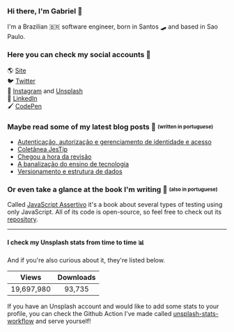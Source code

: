 ### Hi there, I'm Gabriel 👋
I'm a Brazilian 🇧🇷 software engineer, born in Santos 🛹 and based in Sao Paulo.

### Here you can check my social accounts 👤
🌎 [Site](http://gabrieluizramos.com.br/) <br>
🐦 [Twitter](https://twitter.com/gabrieluizramos) <br>
📸 [Instagram](https://www.instagram.com/gabrieluizramos/) and [Unsplash](https://unsplash.com/@gabrieluizramos) <br>
💼 [LinkedIn](https://www.linkedin.com/in/gabrieluizramos/) <br>
🖌 [CodePen](https://codepen.io/gabrieluizramos/) <br>

### Maybe read some of my latest blog posts 📰 <sub><sup>(written in portuguese)</sup></sub>
<!-- BLOG:START -->
- [Autenticação, autorização e gerenciamento de identidade e acesso](https://gabrieluizramos.com.br/autenticacao-autorizacao-e-gerenciamento-de-identidade-e-acesso)
- [Coletânea JesTip](https://gabrieluizramos.com.br/coletanea-jestip)
- [Chegou a hora da revisão](https://gabrieluizramos.com.br/chegou-a-hora-da-revisao)
- [A banalização do ensino de tecnologia](https://gabrieluizramos.com.br/a-banalizacao-do-ensino-de-tecnologia)
- [Versionamento e estrutura de dados](https://gabrieluizramos.com.br/versionamento-e-estrutura-de-dados)
<!-- BLOG:END -->

### Or even take a glance at the book I'm writing 📖 <sub><sup>(also in portuguese)</sup></sub>
Called [JavaScript Assertivo](http://javascriptassertivo.com.br/) it's a book about several types of testing using only JavaScript. All of its code is open-source, so feel free to check out its [repository](https://github.com/gabrieluizramos/javascriptassertivo.com.br).

---

#### I check my Unsplash stats from time to time 📊
And if you're also curious about it, they're listed below.
<!-- UNSPLASH-STATS:START -->
| **Views**         | **Downloads**        |
|:-----------------:|:--------------------:|
|19,697,980   | 93,735 |
<!-- UNSPLASH-STATS:END -->

If you have an Unsplash account and would like to add some stats to your profile, you can check the Github Action I've made called [unsplash-stats-workflow](https://github.com/gabrieluizramos/unsplash-stats-workflow) and serve yourself!